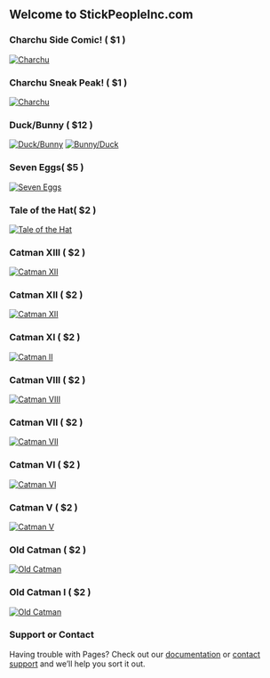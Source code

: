 ## Welcome to StickPeopleInc.com

### Charchu Side Comic! ( $1 )
[![Charchu](imgs/charchu_side_comic.png)](pdfs/charchu_side_comic.pdf)

### Charchu Sneak Peak! ( $1 )
[![Charchu](imgs/charchu_sneak_peak.png)](pdfs/charchu_sneak_peak.pdf)

### Duck/Bunny ( $12 )

[![Duck/Bunny](imgs/tb_duck_bunny.png)](imgs/duck_bunny.png)
[![Bunny/Duck](imgs/tb_bunny_duck.png)](imgs/bunny_duck.png)

### Seven Eggs( $5 )

[![Seven Eggs](imgs/tb_seven_eggs.png)](pdfs/seven_eggs.pdf)

### Tale of the Hat( $2 )

[![Tale of the Hat](imgs/tb_taleofthehat.png)](pdfs/TaleOfTheHat.pdf)

### Catman XIII ( $2 )

[![Catman XII](imgs/tb_catman_thirteen.png)](pdfs/catman_thirteen.pdf)

### Catman XII ( $2 )

[![Catman XII](imgs/tb_catman_twelve.png)](pdfs/catman_twelve.pdf)

### Catman XI ( $2 )

[![Catman II](imgs/tb_catman_two.png)](pdfs/catman_two.pdf)

### Catman VIII ( $2 )

[![Catman VIII](imgs/tb_catman_eight.png)](pdfs/catman_eight.pdf)

### Catman VII ( $2 )

[![Catman VII](imgs/tb_catman_seven.png)](pdfs/catman_seven.pdf)

### Catman VI ( $2 )

[![Catman VI](imgs/tb_catman_six.png)](pdfs/catman_six.pdf)

### Catman V ( $2 )

[![Catman V](imgs/tb_catman_five.png)](pdfs/catman_five.pdf)

### Old Catman ( $2 )

[![Old Catman](imgs/tb_old_catman.png)](pdfs/old_catman.pdf)

### Old Catman I ( $2 )

[![Old Catman](imgs/tb_old_catman_one.png)](pdfs/old_catman_one.pdf)

### Support or Contact

Having trouble with Pages? Check out our [documentation](https://docs.github.com/categories/github-pages-basics/) or [contact support](https://support.github.com/contact) and we’ll help you sort it out.
